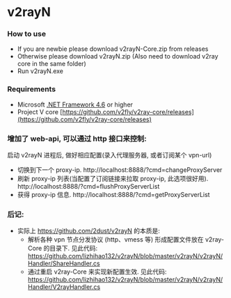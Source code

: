 # v2rayN

### How to use
- If you are newbie please download v2rayN-Core.zip from releases
- Otherwise please download v2rayN.zip (Also need to download v2ray core in the same folder)
- Run v2rayN.exe

### Requirements  
- Microsoft [.NET Framework 4.6](https://docs.microsoft.com/zh-cn/dotnet/framework/install/guide-for-developers) or higher
- Project V core [https://github.com/v2fly/v2ray-core/releases](https://github.com/v2fly/v2ray-core/releases)


### 增加了 web-api, 可以通过 http 接口来控制:
启动 v2rayN 进程后, 做好相应配置(录入代理服务器, 或者订阅某个 vpn-url)
- 切换到下一个 proxy-ip. http://localhost:8888/?cmd=changeProxyServer
- 刷新 proxy-ip 列表(当配置了订阅链接来拉取 proxy-ip, 此选项很好用). http://localhost:8888/?cmd=flushProxyServerList
- 获得 proxy-ip 信息. http://localhost:8888/?cmd=getProxyServerList


### 后记:
- 实际上 https://github.com/2dust/v2rayN 的本质是:
    - 解析各种 vpn 节点分发协议 (http、vmess 等) 形成配置文件放在 v2ray-Core 的目录下. 见此代码: https://github.com/lizhihao132/v2rayN/blob/master/v2rayN/v2rayN/Handler/ShareHandler.cs
    - 通过重启 v2ray-Core 来实现新配置生效. 见此代码:
        https://github.com/lizhihao132/v2rayN/blob/master/v2rayN/v2rayN/Handler/V2rayHandler.cs